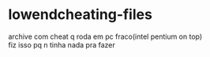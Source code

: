 # lowendcheating-files
archive com cheat q roda em pc fraco(intel pentium on top)<br>
fiz isso pq n tinha nada pra fazer
